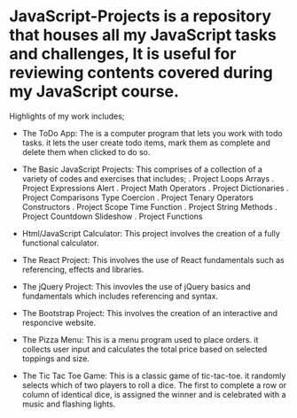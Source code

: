 # JavaScript-Projects is a repository that houses all my JavaScript tasks and challenges, It is useful for reviewing contents covered during my JavaScript course.
Highlights of my work includes;

- The ToDo App: The is a computer program that lets you work with todo tasks. it lets the user create todo items, mark them as complete and delete them when clicked to do so.

- The Basic JavaScript Projects: This comprises of a collection of a variety of codes and exercises that includes;
  . Project Loops Arrays
  . Project Expressions Alert
  . Project Math Operators
  . Project Dictionaries
  . Project Comparisons Type Coercion
  . Project Tenary Operators Constructors
  . Project Scope Time Function
  . Project String Methods
  . Project Countdown Slideshow
  . Project Functions
    
- Html/JavaScript Calculator: This project involves the creation of a fully functional calculator.

- The React Project: This involves the use of React fundamentals such as referencing, effects and libraries.

- The jQuery Project: This invovles the use of jQuery basics and fundamentals which includes referencing and syntax.

- The Bootstrap Project: This involves the creation of an interactive and responcive website.

- The Pizza Menu: This is a menu program used to place orders. it collects user input and calculates the total price based on selected toppings and size.

- The Tic Tac Toe Game: This is a classic game of tic-tac-toe. it randomly selects which of two players to roll a dice. The first to complete a row or column of identical dice, is assigned the  winner and is celebrated with a music and flashing lights.


